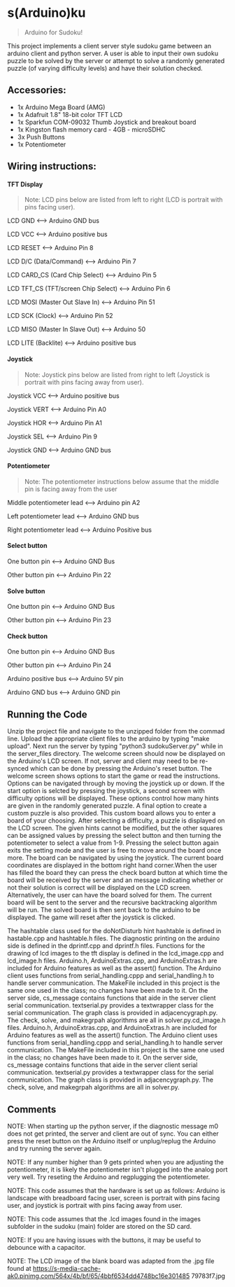 # s(Arduino)ku
> Arduino for Sudoku!

This project implements a client server style sudoku game between
an arduino client and python server. A user is able to input their own sudoku
puzzle to be solved by the server or attempt to solve a randomly generated puzzle
(of varying difficulty levels) and have their solution checked.

## Accessories:

* 1x Arduino Mega Board (AMG)
* 1x Adafruit 1.8" 18-bit color TFT LCD
* 1x Sparkfun COM-09032 Thumb Joystick and breakout board
* 1x Kingston flash memory card - 4GB - microSDHC
* 3x Push Buttons
* 1x Potentiometer

## Wiring instructions:

#### TFT Display

>Note: LCD pins below are listed from left to right (LCD is portrait with pins facing user).

LCD GND <--> Arduino GND bus

LCD VCC <--> Arduino positive bus

LCD RESET <--> Arduino Pin 8

LCD D/C (Data/Command) <--> Arduino Pin 7

LCD CARD_CS (Card Chip Select) <--> Arduino Pin 5

LCD TFT_CS (TFT/screen Chip Select) <--> Arduino Pin 6

LCD MOSI (Master Out Slave In) <--> Arduino Pin 51

LCD SCK (Clock) <--> Arduino Pin 52

LCD MISO (Master In Slave Out) <--> Arduino 50

LCD LITE (Backlite) <--> Arduino positive bus

#### Joystick

>Note: Joystick pins below are listed from right to left (Joystick is portrait with pins facing away from user).

Joystick VCC <--> Arduino positive bus

Joystick VERT <--> Arduino Pin A0

Joystick HOR <--> Arduino Pin A1

Joystick SEL <--> Arduino Pin 9

Joystick GND <--> Arduino GND bus

#### Potentiometer

>Note: The potentiometer instructions below assume that the middle pin is facing away from the user

Middle potentiometer lead <--> Arduino pin A2

Left potentiometer lead <--> Arduino GND bus

Right potentiometer lead <--> Arduino Positive bus

#### Select button

One button pin <--> Arduino GND Bus

Other button pin <--> Arduino Pin 22

#### Solve button
One button pin <--> Arduino GND Bus

Other button pin <--> Arduino Pin 23

#### Check button
One button pin <--> Arduino GND Bus

Other button pin <--> Arduino Pin 24

Arduino positive bus <--> Arduino 5V pin

Arduino GND bus <--> Arduino GND pin

## Running the Code

Unzip the project file and navigate to the unzipped
folder from the commad line. Upload the appropriate client files to the arduino
by typing "make upload". Next run the server by typing "python3 sudokuServer.py"
while in the server_files directory.
The welcome screen should now be displayed on the Arduino's LCD screen. If not,
server and client may need to be re-synced which can be done by pressing the
Arduino's reset button. The welcome screen shows options to start the game or
read the instructions. Options can be navigated through by moving the joystick up
or down. If the start option is selcted by pressing the joystick, a second screen
with difficulty options will be displayed. These options control how many hints
are given in the randomly generated puzzle. A final option to create a custom
puzzle is also provided. This custom board allows you to enter a board of your
choosing. After selecting a difficulty, a puzzle is displayed on the
LCD screen. The given hints cannot be modified, but the other squares can be
assigned values by pressing the select button and then turning the potentiometer
to select a value from 1-9. Pressing the select button again exits the setting mode
and the user is free to move around the board once more. The board can be navigated
by using the joystick. The current board coordinates are displayed in the bottom
right hand corner.When the user has filled the board they can press the check
board button at which time the board will be received by the server and an message
indicating whether or not their solution is correct will be displayed on the LCD
screen. Alternatively, the user can have the board solved for them. The current
board will be sent to the server and the recursive backtracking algorithm will
be run. The solved board is then sent back to the arduino to be displayed. The
game will reset after the joystick is clicked.

The hashtable class used for the doNotDisturb hint hashtable is defined in
  hastable.cpp and hashtable.h files.
The diagnostic printing on the arduino side is defined in the dprintf.cpp and
  dprintf.h files.
Functions for the drawing of lcd images to the tft display is defined in the
  lcd_image.cpp and lcd_image.h files.
Arduino.h, ArduinoExtras.cpp, and ArduinoExtras.h are included for Arduino
  features as well as the assert() function.
The Arduino client uses functions from serial_handling.cppp and serial_handling.h
  to handle server communication.
The MakeFile included in this project is the same one used in the class; no
  changes have been made to it.
On the server side, cs_message contains functions that aide in the server
  client serial communication.
textserial.py provides a textwrapper class for the serial communication.
The graph class is provided in adjacencygraph.py.
The check, solve, and makegrpah algorithms are all in solver.py.cd_image.h files.
Arduino.h, ArduinoExtras.cpp, and ArduinoExtras.h are included for Arduino
 features as well as the assert() function.
The Arduino client uses functions from serial_handling.cppp and serial_handling.h
  to handle server communication.
The MakeFile included in this project is the same one used in the class; no
  changes have been made to it.
On the server side, cs_message contains functions that aide in the server
  client serial communication.
textserial.py provides a textwrapper class for the serial communication.
The graph class is provided in adjacencygraph.py.
The check, solve, and makegrpah algorithms are all in solver.py.

## Comments

NOTE: When starting up the python server, if the diagnostic message m0 does
   not get printed, the server and client are out of sync. You can either press
   the reset button on the Arduino itself or unplug/replug the Arduino and try
   running the server again.
   
NOTE: If any number higher than 9 gets printed when you are adjusting the
   potentiometer, it is likely the potentiometer isn't plugged into the analog
   port very well. Try reseting the Arduino and regplugging the potentiometer.
   
NOTE: This code assumes that the hardware is set up as follows:
  Arduino is landscape with breadboard facing user, screen is portrait with pins
  facing user, and joystick is portrait with pins facing away from user.
  
NOTE: This code assumes that the .lcd images found in the images subfolder
  in the sudoku (main) folder are stored on the SD card.
  
NOTE: If you are having issues with the buttons, it may be useful to debounce
  with a capacitor.
  
NOTE: The LCD image of the blank board was adapted from the .jpg file found at
  https://s-media-cache-ak0.pinimg.com/564x/4b/bf/65/4bbf6534dd4748bc16e301485
  79783f7.jpg
